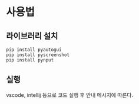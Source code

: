 # 사용법
## 라이브러리 설치
```
pip install pyautogui
pip install pyscreenshot
pip install pynput
```
## 실행
vscode, intellij 등으로 코드 실행 후 안내 메시지에 따른다.
